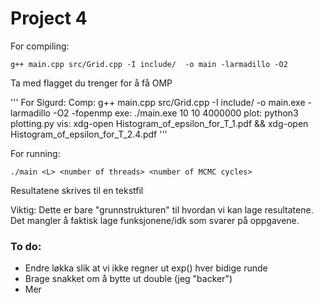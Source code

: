 # Project 4

For compiling:
```
g++ main.cpp src/Grid.cpp -I include/  -o main -larmadillo -O2
```
Ta med flagget du trenger for å få OMP

'''
For Sigurd:
Comp:   g++ main.cpp src/Grid.cpp -I include/  -o main.exe -larmadillo -O2 -fopenmp
exe:    ./main.exe 10 10 4000000
plot:   python3 plotting.py
vis:    xdg-open Histogram_of_epsilon_for_T_1.pdf && xdg-open Histogram_of_epsilon_for_T_2.4.pdf
'''


For running:
```
./main <L> <number of threads> <number of MCMC cycles>
```
Resultatene skrives til en tekstfil

Viktig: Dette er bare "grunnstrukturen" til hvordan vi kan lage resultatene. Det mangler å faktisk lage funksjonene/idk som svarer på oppgavene.

### To do:
* Endre løkka slik at vi ikke regner ut exp() hver bidige runde
* Brage snakket om å bytte ut double (jeg "backer")
* Mer
